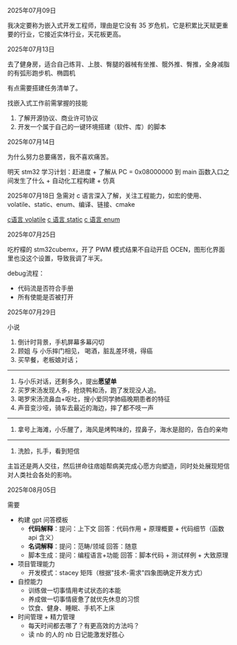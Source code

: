 2025年07月09日

我决定要称为嵌入式开发工程师，理由是它没有 35 岁危机，它是积累比天赋更重要的行业，它接近实体行业，天花板更高。

2025年07月13日

去了健身房，适合自己练背、上肢、臀腿的器械有坐推、髋外推、臀推，全身减脂的有弧形跑步机、椭圆机

有点需要搭建任务清单了。

找嵌入式工作前需掌握的技能
1. 了解开源协议、商业许可协议
2. 开发一个属于自己的一键环境搭建（软件、库）的脚本

2025年07月14日

为什么努力总要痛苦，我不喜欢痛苦。

明天 stm32 学习计划：赶进度 + 了解从 PC = 0x08000000 到 main 函数入口之间发生了什么 + 自动化工程构建 + 仿真

2025年07月18日
急需对 c 语言深入了解，关注工程能力，如宏的使用、volatile、static、enum、编译、链接、cmake

[c语言 volatile](https://zhuanlan.zhihu.com/p/33074506) [c 语言 static](https://zhuanlan.zhihu.com/p/611748223) [c 语言 enum](https://zhuanlan.zhihu.com/p/349458733) 

2025年07月25日

吃柠檬的 stm32cubemx，开了 PWM 模式结果不自动开启 OCEN，图形化界面里也没这个设置，导致我调了半天。

debug流程：
- 代码流是否符合手册
- 所有使能是否被打开

2025年07月29日

小说
1. 倒计时背景，手机屏幕多幕闪切
2. 顾姐 与 小乐摔门相见， 喝酒，脏乱差环境，得癌
3. 买早餐，老板娘对话；
--------------------------------------------------------------
1. 与小乐对话，还剩多久，提出**愿望单**
2. 买罗宋汤发现人多，抢烧鸭和汤，跑了发现没人追。
3. 喝罗宋汤流鼻血+呕吐，搜小爱同学肺癌晚期患者的特征
4. 声音变沙哑，骑车去最近的海边，摔了都不吱一声
------------------------------------------------------------------------
1. 拿号上海滩，小乐醒了，海风是烤鸭味的，捏鼻子，海水是甜的，告白的亲吻
-------------------------------------------------------------------------------------------
1. 洗脸，扎手，看到短信

主旨还是两人交往，然后拼命往痞姐帮病美完成心愿方向塑造，同时处处展现短信对人类社会各处的影响。

2025年08月05日

需要
- 构建 gpt 问答模板
	- **代码解释**：提问：上下文 回答：代码作用 + 原理概要 + 代码细节（函数 api 含义）
	- **名词解释**：提问：范畴/领域 回答：随意
	- 脚本生成：提问：编程语言+功能 回答：脚本代码 + 测试样例 + 大致原理
- 项目管理能力
	- 开发模式：stacey 矩阵（根据"技术-需求"四象图确定开发方式）
- 自控能力
	- 训练做一切事情用考试状态的本能
	- 养成做一切事情疲惫了就优先休息的习惯
	- 饮食、健身、睡眠、手机不上床
- 时间管理 + 精力管理
	- 每天时间都去哪了？有更高效的方法吗？
	- 读 nb 的人的 nb 日记能激发好胜心